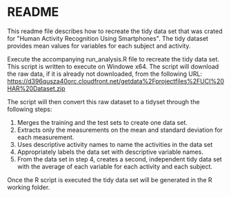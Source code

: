 # README

This readme file describes how to recreate the tidy data set that was crated for "Human Activity Recognition Using Smartphones". The tidy dataset provides mean values for variables for each subject and activity.

Execute the accompanying run_analysis.R file to recreate the tidy data set. This script is written to execute on Windowe x64. The script will download the raw data, if it is already not downloaded, from the following URL:
https://d396qusza40orc.cloudfront.net/getdata%2Fprojectfiles%2FUCI%20HAR%20Dataset.zip 

The script will then convert this raw dataset to a tidyset through the following steps:
1. Merges the training and the test sets to create one data set.
2. Extracts only the measurements on the mean and standard deviation for each measurement. 
3. Uses descriptive activity names to name the activities in the data set
4. Appropriately labels the data set with descriptive variable names. 
5. From the data set in step 4, creates a second, independent tidy data set with the average of each variable for each activity and each subject.

Once the R script is executed the tidy data set will be generated in the R working folder.
